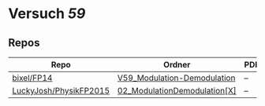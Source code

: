 # Versuch *59*

## Repos

|                          Repo                          |                                                        Ordner                                                        |PDFs|
|--------------------------------------------------------|----------------------------------------------------------------------------------------------------------------------|----|
|[bixel/FP14](../repo/bixel/FP14)                        |[V59_Modulation-Demodulation](https://github.com/bixel/FP14/tree/master/V59_Modulation-Demodulation)                  |–   |
|[LuckyJosh/PhysikFP2015](../repo/LuckyJosh/PhysikFP2015)|[02_ModulationDemodulation[X]](https://github.com/LuckyJosh/PhysikFP2015/tree/master/02_ModulationDemodulation%5BX%5D)|–   |

